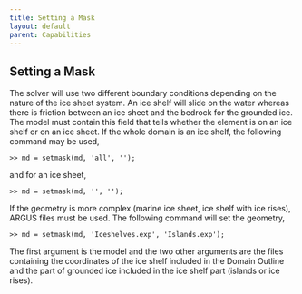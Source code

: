 ```yaml
---
title: Setting a Mask
layout: default
parent: Capabilities
---
```


## Setting a Mask
The solver will use two different boundary conditions depending on the nature of the ice sheet system. An ice shelf will slide on the water whereas there is friction between an ice sheet and the bedrock for the grounded ice. The model must contain this field that tells whether the element is on an ice shelf or on an ice sheet. If the whole domain is an ice shelf, the following command may be used,
````
>> md = setmask(md, 'all', '');
````
and for an ice sheet,
````
>> md = setmask(md, '', '');
````
If the geometry is more complex (marine ice sheet, ice shelf with ice rises), ARGUS files must be
used. The following command will set the geometry,
````
>> md = setmask(md, 'Iceshelves.exp', 'Islands.exp');
````
The first argument is the model and the two other arguments are the files containing the coordinates of the ice shelf included in the Domain Outline and the part of grounded ice included in the ice shelf part (islands or ice rises).

